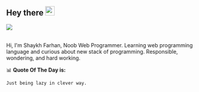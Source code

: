 ## Hey there <img src="https://media.giphy.com/media/hvRJCLFzcasrR4ia7z/giphy.gif" width="25px">
<img src="https://komarev.com/ghpvc/?username=sfsajid91&color=blue&style=flat-square" align="left" />

<br />
<br />

Hi, I'm Shaykh Farhan, Noob Web Programmer. Learning web programming language and curious about new stack of
programming.
Responsible, wondering, and hard working.

📊 **Quote Of The Day is:**
<!--START_SECTION:waka-->
```text
Just being lazy in clever way.
```
<!--END_SECTION:waka-->


<!--
**sfsajid91/sfsajid91** is a ✨ _special_ ✨ repository because its `README.md` (this file) appears on your GitHub profile.

Here are some ideas to get you started:

- 🔭 I’m currently working on ...
- 🌱 I’m currently learning ...
- 👯 I’m looking to collaborate on ...
- 🤔 I’m looking for help with ...
- 💬 Ask me about ...
- 📫 How to reach me: ...
- 😄 Pronouns: ...
- ⚡ Fun fact: ...
-->

